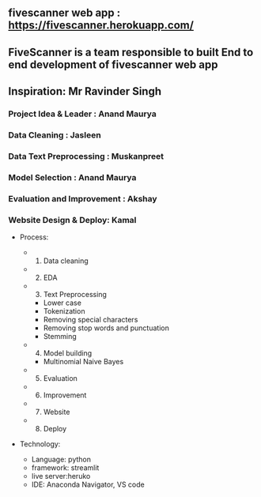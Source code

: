 ## fivescanner web app : https://fivescanner.herokuapp.com/
## FiveScanner is a team responsible to built End to end development of fivescanner web app 

## Inspiration: Mr Ravinder Singh

### Project Idea & Leader : Anand Maurya 
### Data Cleaning : Jasleen
### Data Text Preprocessing : Muskanpreet
### Model Selection : Anand Maurya
### Evaluation and Improvement : Akshay
### Website Design & Deploy: Kamal

- Process:
  - 1. Data cleaning
  - 2. EDA
  - 3. Text Preprocessing
    - Lower case
    - Tokenization
    - Removing special characters
    - Removing stop words and punctuation
    - Stemming
  - 4. Model building
    - Multinomial Naive Bayes
  - 5. Evaluation
  - 6. Improvement
  - 7. Website
  - 8. Deploy
  
- Technology:
  - Language: python
  - framework: streamlit
  - live server:heruko
  - IDE: Anaconda Navigator, VS code



